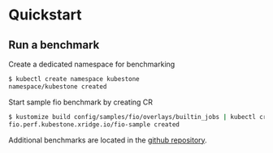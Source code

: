 # Quickstart

## Run a benchmark

Create a dedicated namespace for benchmarking

```bash
$ kubectl create namespace kubestone
namespace/kubestone created
```

Start sample fio benchmark by creating CR

```bash
$ kustomize build config/samples/fio/overlays/builtin_jobs | kubectl create -n kubestone -f -
fio.perf.kubestone.xridge.io/fio-sample created
```

Additional benchmarks are located in the [github repository](https://github.com/xridge/kubestone/tree/master/config/samples).
